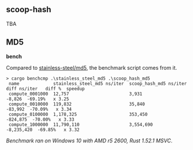 scoop-hash
---

TBA

## MD5

**bench**

Compared to [stainless-steel/md5][1], the benchmark script comes from it.

```
> cargo benchcmp .\stainless_steel_md5 .\scoop_hash_md5
 name             stainless_steel_md5 ns/iter  scoop_hash_md5 ns/iter  diff ns/iter   diff %  speedup
 compute_0001000  12,757                       3,931                         -8,826  -69.19%   x 3.25
 compute_0010000  119,832                      35,840                       -83,992  -70.09%   x 3.34
 compute_0100000  1,178,325                    353,450                     -824,875  -70.00%   x 3.33
 compute_1000000  11,790,110                   3,554,690                 -8,235,420  -69.85%   x 3.32
```

*Benchmark ran on Windows 10 with AMD r5 2600, Rust 1.52.1 MSVC*.


[1]: https://github.com/stainless-steel/md5
